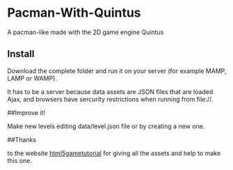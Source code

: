 Pacman-With-Quintus
===================

A pacman-like made with the 2D game engine Quintus

## Install

Download the complete folder and run it on your server (for example MAMP, LAMP or WAMP). 

It has to be a server because data assets are JSON files that are loaded Ajax, and browsers have sercurity restrictions when running from file://.

##Improve it!

Make new levels editing data/level.json file or by creating a new one.

##Thanks

to the website [html5gametutorial](http://html5gametutorial.com) for giving all the assets and help to make this one.

